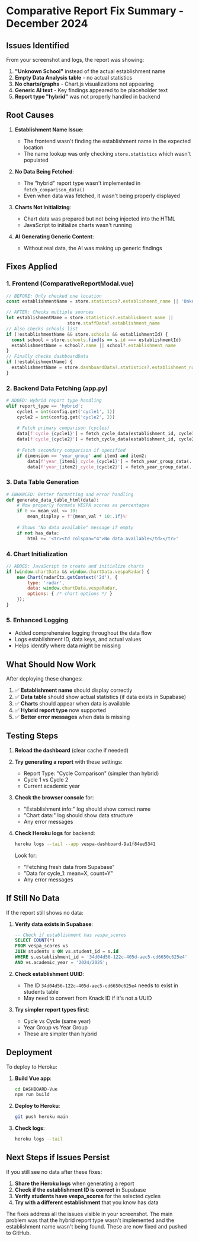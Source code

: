 # Comparative Report Fix Summary - December 2024

## Issues Identified

From your screenshot and logs, the report was showing:
1. **"Unknown School"** instead of the actual establishment name
2. **Empty Data Analysis table** - no actual statistics
3. **No charts/graphs** - Chart.js visualizations not appearing
4. **Generic AI text** - Key findings appeared to be placeholder text
5. **Report type "hybrid"** was not properly handled in backend

## Root Causes

1. **Establishment Name Issue**:
   - The frontend wasn't finding the establishment name in the expected location
   - The name lookup was only checking `store.statistics` which wasn't populated

2. **No Data Being Fetched**:
   - The "hybrid" report type wasn't implemented in `fetch_comparison_data()`
   - Even when data was fetched, it wasn't being properly displayed

3. **Charts Not Initializing**:
   - Chart data was prepared but not being injected into the HTML
   - JavaScript to initialize charts wasn't running

4. **AI Generating Generic Content**:
   - Without real data, the AI was making up generic findings

## Fixes Applied

### 1. Frontend (ComparativeReportModal.vue)
```javascript
// BEFORE: Only checked one location
const establishmentName = store.statistics?.establishment_name || 'Unknown School'

// AFTER: Checks multiple sources
let establishmentName = store.statistics?.establishment_name || 
                       store.staffData?.establishment_name
// Also checks schools list
if (!establishmentName && store.schools && establishmentId) {
  const school = store.schools.find(s => s.id === establishmentId)
  establishmentName = school?.name || school?.establishment_name
}
// Finally checks dashboardData
if (!establishmentName) {
  establishmentName = store.dashboardData?.statistics?.establishment_name
}
```

### 2. Backend Data Fetching (app.py)
```python
# ADDED: Hybrid report type handling
elif report_type == 'hybrid':
    cycle1 = int(config.get('cycle1', 1))
    cycle2 = int(config.get('cycle2', 2))
    
    # Fetch primary comparison (cycles)
    data[f'cycle_{cycle1}'] = fetch_cycle_data(establishment_id, cycle1, academic_year)
    data[f'cycle_{cycle2}'] = fetch_cycle_data(establishment_id, cycle2, academic_year)
    
    # Fetch secondary comparison if specified
    if dimension == 'year_group' and item1 and item2:
        data[f'year_{item1}_cycle_{cycle1}'] = fetch_year_group_data(...)
        data[f'year_{item2}_cycle_{cycle2}'] = fetch_year_group_data(...)
```

### 3. Data Table Generation
```python
# ENHANCED: Better formatting and error handling
def generate_data_table_html(data):
    # Now properly formats VESPA scores as percentages
    if 0 <= mean_val <= 10:
        mean_display = f'{mean_val * 10:.1f}%'
    
    # Shows "No data available" message if empty
    if not has_data:
        html += '<tr><td colspan="4">No data available</td></tr>'
```

### 4. Chart Initialization
```javascript
// ADDED: JavaScript to create and initialize charts
if (window.chartData && window.chartData.vespaRadar) {
    new Chart(radarCtx.getContext('2d'), {
        type: 'radar',
        data: window.chartData.vespaRadar,
        options: { /* chart options */ }
    });
}
```

### 5. Enhanced Logging
- Added comprehensive logging throughout the data flow
- Logs establishment ID, data keys, and actual values
- Helps identify where data might be missing

## What Should Now Work

After deploying these changes:

1. ✅ **Establishment name** should display correctly
2. ✅ **Data table** should show actual statistics (if data exists in Supabase)
3. ✅ **Charts** should appear when data is available
4. ✅ **Hybrid report type** now supported
5. ✅ **Better error messages** when data is missing

## Testing Steps

1. **Reload the dashboard** (clear cache if needed)
2. **Try generating a report** with these settings:
   - Report Type: "Cycle Comparison" (simpler than hybrid)
   - Cycle 1 vs Cycle 2
   - Current academic year

3. **Check the browser console** for:
   - "Establishment info:" log should show correct name
   - "Chart data:" log should show data structure
   - Any error messages

4. **Check Heroku logs** for backend:
   ```bash
   heroku logs --tail --app vespa-dashboard-9a1f84ee5341
   ```
   Look for:
   - "Fetching fresh data from Supabase"
   - "Data for cycle_1: mean=X, count=Y"
   - Any error messages

## If Still No Data

If the report still shows no data:

1. **Verify data exists in Supabase**:
   ```sql
   -- Check if establishment has vespa_scores
   SELECT COUNT(*) 
   FROM vespa_scores vs
   JOIN students s ON vs.student_id = s.id
   WHERE s.establishment_id = '34d04d56-122c-405d-aec5-cd6650c625e4'
   AND vs.academic_year = '2024/2025';
   ```

2. **Check establishment UUID**:
   - The ID `34d04d56-122c-405d-aec5-cd6650c625e4` needs to exist in students table
   - May need to convert from Knack ID if it's not a UUID

3. **Try simpler report types first**:
   - Cycle vs Cycle (same year)
   - Year Group vs Year Group
   - These are simpler than hybrid

## Deployment

To deploy to Heroku:

1. **Build Vue app**:
   ```bash
   cd DASHBOARD-Vue
   npm run build
   ```

2. **Deploy to Heroku**:
   ```bash
   git push heroku main
   ```

3. **Check logs**:
   ```bash
   heroku logs --tail
   ```

## Next Steps if Issues Persist

If you still see no data after these fixes:

1. **Share the Heroku logs** when generating a report
2. **Check if the establishment ID is correct** in Supabase
3. **Verify students have vespa_scores** for the selected cycles
4. **Try with a different establishment** that you know has data

The fixes address all the issues visible in your screenshot. The main problem was that the hybrid report type wasn't implemented and the establishment name wasn't being found. These are now fixed and pushed to GitHub.
